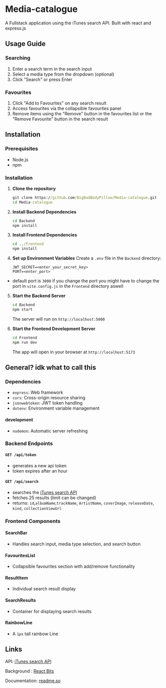 # Media-catalogue

A Fullstack application using the iTunes search API. Built with react and express.js

## Usage Guide

### Searching

1. Enter a search term in the search input
2. Select a media type from the dropdown (optional)
3. Click "Search" or press Enter

### Favourites

1. Click "Add to Favourites" on any search result
2. Access favourites via the collapsible favourites panel
3. Remove items using the "Remove" button in the favourites list or the "Remove Favourite" button in the search result

## Installation

### Prerequisites

- Node.js
- npm

### Installation

1. **Clone the repository**

   ```cmd
   git clone https://github.com/BigBadBodyPillow/Media-catalogue.git
   cd Media-catalogue
   ```

2. **Install Backend Dependencies**

   ```cmd
   cd Backend
   npm install
   ```

3. **Install Frontend Dependencies**

   ```cmd
   cd ../Frontend
   npm install
   ```

4. **Set up Environment Variables**
   Create a `.env` file in the `Backend` directory:

   ```
   JWT_SECRET=<enter_your_secret_key>
   PORT=<enter_port>
   ```

- default port is `3000` if you change the port you might have to change the port in `vite.config.js` in the `Frontend` directory aswell

5. **Start the Backend Server**

   ```cmd
   cd Backend
   npm start
   ```

   The server will run on `http://localhost:5000`

6. **Start the Frontend Development Server**
   ```bash
   cd Frontend
   npm run dev
   ```
   The app will open in your browser at `http://localhost:5173`

## General? idk what to call this

### Dependencies

- `express`: Web framework
- `cors`: Cross-origin resource sharing
- `jsonwebtoken`: JWT token handling
- `dotenv`: Environment variable management

#### development

- `nodemon`: Automatic server refreshing

### Backend Endpoints

#### `GET /api/token`

- generates a new api token
- token expires after an hour

#### `GET /api/search`

- searches the [iTunes search API](https://developer.apple.com/library/archive/documentation/AudioVideo/Conceptual/iTuneSearchAPI/index.html#//apple_ref/doc/uid/TP40017632-CH3-SW1)
- fetches 25 results (limit can be changed)
- returns: `id`,`albumName`,`trackName`, `ArtistName`, `coverImage`, `releaseDate`, `kind`, `collectionViewUrl`

### Frontend Components

#### SearchBar

- Handles search input, media type selection, and search button

#### FavouritesList

- Collapsible favourites section with add/remove functionality

#### ResultItem

- Individual search result display

#### SearchResults

- Container for displaying search results

#### RainbowLine

- A `1px` tall rainbow Line

## Links

API: [iTunes search API](https://developer.apple.com/library/archive/documentation/AudioVideo/Conceptual/iTuneSearchAPI/index.html#//apple_ref/doc/uid/TP40017632-CH3-SW1)

Background : [React Bits](https://www.reactbits.dev/)

Documentation: [readme.so](https://readme.so/editor)
